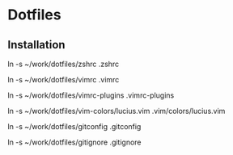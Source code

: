 # Dotfiles

## Installation
ln -s ~/work/dotfiles/zshrc .zshrc

ln -s ~/work/dotfiles/vimrc .vimrc

ln -s ~/work/dotfiles/vimrc-plugins .vimrc-plugins

ln -s ~/work/dotfiles/vim-colors/lucius.vim .vim/colors/lucius.vim

ln -s ~/work/dotfiles/gitconfig .gitconfig

ln -s ~/work/dotfiles/gitignore .gitignore

